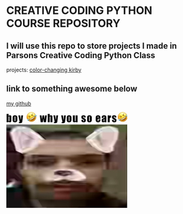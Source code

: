 # CREATIVE CODING PYTHON COURSE REPOSITORY
I will use this repo to store projects I made in Parsons Creative Coding Python Class
---
projects: [color-changing kirby](https://github.com/macizen/pyClassRepo/blob/main/Assignment2_kirby/readme.md)

## link to something awesome below
[my github](https://github.com/macizen)

![picture of me](pictures/me.jpeg)

